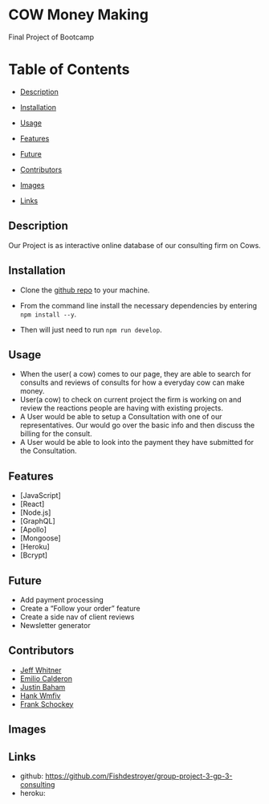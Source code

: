 # COW Money Making
Final Project of Bootcamp
# Table of Contents

- [Description](#description)

- [Installation](#installation)

- [Usage](#usage)

- [Features](#features)

- [Future](#future)

- [Contributors](#contributors)

- [Images](#images)

- [Links](#links)

## Description
Our Project is as interactive online database of our consulting firm on Cows. 

## Installation 
* Clone the [github repo]() to your machine.  

* From the command line install the necessary dependencies by entering `npm install --y`. 

* Then will just need to run `npm run develop`.

## Usage
* When the user( a cow) comes to our page, they are able to search for consults and reviews of consults for how a everyday cow can make money. 
* User(a cow) to check on current project the firm is working on and review the reactions people are having with existing projects. 
* A  User would be able to setup a Consultation with one of our representatives. Our would go over the basic info and then discuss the billing for the consult. 
* A User would be able to look into the payment they have submitted for the Consultation. 

## Features

* [JavaScript]
* [React]
* [Node.js]
* [GraphQL]
* [Apollo]
* [Mongoose]
* [Heroku]
* [Bcrypt]

## Future 
* Add payment processing
* Create a “Follow your order” feature
* Create a side nav of client reviews
* Newsletter generator


## Contributors
* [Jeff Whitner](https://github.com/Fishdestroyer)
* [Emilio Calderon](https://github.com/EJCalderon)
* [Justin Baham](https://github.com/BahamJustin)
* [Hank Wmfiv](https://github.com/hankhint)
* [Frank Schockey](https://github.com/FrankShock)


## Images



## Links
* github: https://github.com/Fishdestroyer/group-project-3-gp-3-consulting
* heroku: 